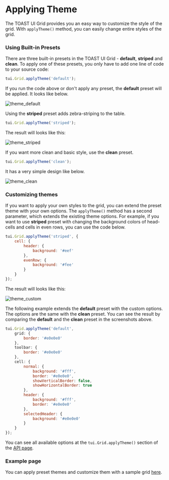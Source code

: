 # Applying Theme

The TOAST UI Grid provides you an easy way to customize the style of the grid. With `applyTheme()` method, you can easily change entire styles of the grid. 

### Using Built-in Presets

There are three built-in presets in the TOAST UI Grid - **default**, **striped** and **clean**. To apply one of these presets, you only have to add one line of code to your source code:

```javascript
tui.Grid.applyTheme('default');
```

If you run the code above or don't apply any preset, the **default** preset will be applied. It looks like below.

![theme_default](https://user-images.githubusercontent.com/35371660/59335524-b3c10580-8d37-11e9-9ad6-a74e1f30896e.png)

Using the **striped** preset adds zebra-striping to the table.
```javascript
tui.Grid.applyTheme('striped');
```
The result will looks like this:

![theme_striped](https://user-images.githubusercontent.com/35371660/59335525-b3c10580-8d37-11e9-8d0a-4fc67c58cb6b.png)

If you want more clean and basic style, use the **clean** preset.
```javascript
tui.Grid.applyTheme('clean');
```
It has a very simple design like below.

![theme_clean](https://user-images.githubusercontent.com/35371660/59335522-b3c10580-8d37-11e9-83aa-a7cd6e9bbdc6.png)

### Customizing themes

If you want to apply your own styles to the grid, you can extend the preset theme with your own options. The `applyTheme()` method has a second parameter, which extends the existing theme options. For example, if you want to use **striped** preset with changing the background colors of head-cells and cells in even rows, you can use the code below.

```javascript
tui.Grid.applyTheme('striped', {
    cell: {
        header: {
            background: '#eef'
        },
        evenRow: {
            background: '#fee'
        }
    }
});
```
The result will looks like this:

![theme_custom](https://user-images.githubusercontent.com/35371660/59335763-321da780-8d38-11e9-89db-fbd0620ce9e2.png)

The following example extends the **default** preset with the custom options. The options are the same with the **clean** preset. You can see the result by comparing the **default** and the **clean** preset in the screenshots above.

```javascript
tui.Grid.applyTheme('default',
    grid: {
        border: '#e0e0e0'
    },
    toolbar: {
        border: '#e0e0e0'
    },
    cell: {
        normal: {
            background: '#fff',
            border: '#e0e0e0',
            showVerticalBorder: false,
            showHorizontalBorder: true
        },
        header: {
            background: '#fff',
            border: '#e0e0e0'
        },
        selectedHeader: {
            background: '#e0e0e0'
        }
    }
});
```

You can see all available options at the `tui.Grid.applyTheme()` section of the [API page](http://nhn.github.io/tui.grid/latest).


### Example page

You can apply preset themes and customize them with a sample grid [here](http://nhn.github.io/tui.grid/latest/tutorial-example07-applying-themes).
